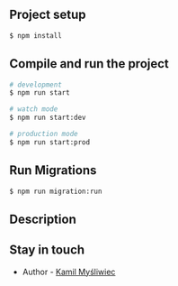 ## Project setup

```bash
$ npm install
```

## Compile and run the project

```bash
# development
$ npm run start

# watch mode
$ npm run start:dev

# production mode
$ npm run start:prod
```

## Run Migrations

```bash
$ npm run migration:run
```

## Description


## Stay in touch
- Author - [Kamil Myśliwiec](https://twitter.com/kammysliwiec)
